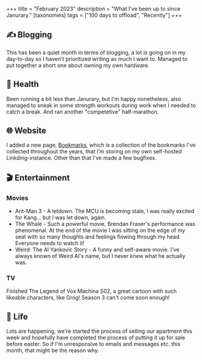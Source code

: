 +++
title = "February 2023"
description = "What I've been up to since Janurary."
[taxonomies]
tags = ["100 days to offload", "Recently"]
+++

## ✍️ Blogging

This has been a quiet month in terms of blogging, a lot is going on in my
day-to-day so I haven't prioritized writing as much I want to. Managed to put
together a short one about owning my own hardware.

## 💪 Health

Been running a bit less than Janurary, but I'm happy nonetheless, also managed
to sneak in some strength workouts during work when I needed to catch a break.
And ran another "competetive" half-marathon.

## 🌐 Website

I added a new page, [Bookmarks][bookmarks], which is a collection of the
bookmarks I've collected throughout the years, that I'm storing on my own
self-hosted Linkding-instance. Other than that I've made a few bugfixes.

## 🎬 Entertainment

### Movies

- Ant-Man 3 - A letdown. The MCU is becoming stale, I was really excited for
  Kang... but I was let down, again.
- The Whale - Such a powerful movie, Brendan Fraser's performance was
  phenomenal. At the end of the movie I was sitting on the edge of my seat with
  so many thoughts and feelings flowing through my head. Everyone needs to watch
  it!
- Weird: The Al Yankovic Story - A funny and self-aware movie. I've always known
  of Weird Al's name, but I never knew what he actually was.

### TV

Finished The Legend of Vox Machina S02, a great cartoon with such likeable
characters, like Grog! Season 3 can't come soon enough!

## 🌳 Life

Lots are happening, we're started the process of selling our apartment this week
and hopefully have completed the process of putting it up for sale before
easter. So if I'm unresponsive to emails and messages etc. this month, that
might be the reason why.

[bookmarks]: @/bookmarks.md
